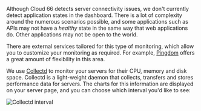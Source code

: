 <!-- usedin: [ _legacy_docker/stack-management] - post: -->


Although Cloud 66 detects server connectivity issues, we don't currently detect application states in the dashboard.
There is a lot of complexity around the numerous scenarios possible, and some applications such as APIs may not have a _healthy_ state in the same way that web applications do. Other applications may not be open to the world.

There are external services tailored for this type of monitoring, which allow you to customize your monitoring as required. For example, [Pingdom](https://www.pingdom.com/) offers a great amount of flexibility in this area.

We use [Collectd](https://collectd.org) to monitor your servers for their CPU, memory and disk space. Collectd is a light-weight daemon that collects, transfers and stores performance data for servers. The charts for this information are displayed on your server page, and you can choose which interval you'd like to see:

![Collectd interval](http://assets.cloud66.com/help/images/collectd_interval.png)


